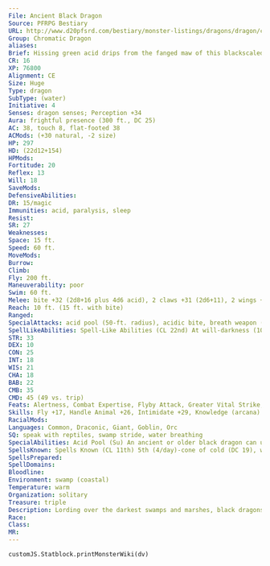 ```yaml
---
File: Ancient Black Dragon
Source: PFRPG Bestiary
URL: http://www.d20pfsrd.com/bestiary/monster-listings/dragons/dragon/chromatic-black/ancient-black-dragon
Group: Chromatic Dragon
aliases: 
Brief: Hissing green acid drips from the fanged maw of this blackscaled, horned dragon.
CR: 16
XP: 76800
Alignment: CE
Size: Huge
Type: dragon
SubType: (water)
Initiative: 4
Senses: dragon senses; Perception +34
Aura: frightful presence (300 ft., DC 25)
AC: 38, touch 8, flat-footed 38
ACMods: (+30 natural, -2 size)
HP: 297
HD: (22d12+154)
HPMods: 
Fortitude: 20
Reflex: 13
Will: 18
SaveMods: 
DefensiveAbilities: 
DR: 15/magic
Immunities: acid, paralysis, sleep
Resist: 
SR: 27
Weaknesses: 
Space: 15 ft.
Speed: 60 ft.
MoveMods: 
Burrow: 
Climb: 
Fly: 200 ft.
Maneuverability: poor
Swim: 60 ft.
Melee: bite +32 (2d8+16 plus 4d6 acid), 2 claws +31 (2d6+11), 2 wings +29 (1d8+5), tail +29 (2d6+16)
Reach: 10 ft. (15 ft. with bite)
Ranged: 
SpecialAttacks: acid pool (50-ft. radius), acidic bite, breath weapon (100-ft. line, DC 28, 20d6 acid), corrupt water, crush
SpellLikeAbilities: Spell-Like Abilities (CL 22nd) At will-darkness (100 ft. radius), insect plague, plant growth
STR: 33
DEX: 10
CON: 25
INT: 18
WIS: 21
CHA: 18
BAB: 22
CMB: 35
CMD: 45 (49 vs. trip)
Feats: Alertness, Combat Expertise, Flyby Attack, Greater Vital Strike, Improved Initiative, Improved Vital Strike, Multiattack, Power Attack, Skill Focus (Stealth), Vital Strike, Weapon Focus (bite)
Skills: Fly +17, Handle Animal +26, Intimidate +29, Knowledge (arcana) +29, Knowledge (history) +29, Knowledge (geography) +29, Perception +34, Spellcraft +29, Stealth +23, Swim +44
RacialMods: 
Languages: Common, Draconic, Giant, Goblin, Orc
SQ: speak with reptiles, swamp stride, water breathing
SpecialAbilities: Acid Pool (Su) An ancient or older black dragon can use its breath weapon to create an acid pool as a standard action. This acid pool has a radius of 5 feet per age category of the dragon. When an acid pool is created, anyone inside its area takes an amount of damage equal to the dragon's breath weapon (Reflex half). Any creature that starts its turn touching this pool takes damage, but can make a Reflex save for half. Each round, the total damage dice of the pool is halved until the result would be less than 1d6. The acid pool floats on water, and deals damage to anything on the surface. Acidic Bite (Su) At old age, a black dragon's bite deals an additional 2d6 points of acid damage. An ancient dragon's damage increases to 4d6, and a great wrym's to 6d6. Charm Reptiles (Sp) A great wyrm black dragon can use this ability three times per day. It works as a mass charm monster spell that affects only reptilian animals. This ability is the equivalent of an 8th-level spell. Corrupt Water (Sp) Once per day an adult or older black dragon can stagnate 10 cubic feet of still water, making it foul and unable to support water-breathing life. The ability spoils liquids containing water. Liquid-based magic items (such as potions) and items in a creature's possession must succeed on a Will save (DC equal to the dragon's frightful presence) or become ruined. This ability is the equivalent of a 1st-level spell. Its range is equal to that of the dragon's frightful presence. Speak with Reptiles (Sp) A young or older black dragon gains the constant spell-like ability to speak with reptiles. This functions as speak with animals, but only with reptilian animals. Spell-Like Abilities (Sp) A black dragon gains the following spell-like abilities, usable at will upon reaching the listed age category. Juvenile-darkness (radius 10 feet per age category); Old-plant growth; Ancient-insect plague. Swamp Stride (Ex) A very young or older black dragon can move through bogs and quicksand without penalty at its normal speed. Hissing green acid drips from the fanged maw of this blackscaled, horned dragon. Water Breathing (Ex) A black dragon can breathe underwater indefinitely and can freely use its breath weapon, spells, and other abilities while submerged. Age Category S pecial Abilities Caster Level Wyrmling Immunity to acid, water breathing - Very young Swamp stride - Young Speak with reptiles - Juvenile Darkness - Young adult DR 5/magic, spell resistance 1st Adult Corrupt water, frightful presence 3rd Mature adult DR 10/magic 5th Old Acidic bite, plant growth 7th Very old DR 15/magic 9th Ancient Acid pool, insect plague 11th Wyrm DR 20/magic 13th Great wyrm Charm reptiles 15th
SpellsKnown: Spells Known (CL 11th) 5th (4/day)-cone of cold (DC 19), wall of force 4th (7/day)-arcane eye, black tentacles, dimension door 3rd (7/day)-dispel magic, heroism, hold person (DC 17), slow (DC 17) 2nd (7/day)-blur, glitterdust (DC 16), invisibility, summon swarm, whispering wind 1st (7/day)-alarm, mage armor, magic missile, obscuring mist, true strike 0 (at will)-dancing lights, detect magic, light, mage hand, mending, message, prestidigitation, read magic, resistance
SpellsPrepared: 
SpellDomains: 
Bloodline: 
Environment: swamp (coastal)
Temperature: warm
Organization: solitary
Treasure: triple
Description: Lording over the darkest swamps and marshes, black dragons are the undisputed masters of their domain, ruling through cruelty and intimidation. Those who dwell within a black dragon's reach live in fear. Black dragons tend to make their lairs in remote parts of the swamp, preferably in caves at the bottom of dark and fetid pools. Inside, they pile up their filthy treasure and sleep amid the roots and muck. Black dragons prefer their food a bit rotten and will often allow a meal to sit in a pool for days before consuming it. Black dragons prefer treasures that do not rot or decay, making their hoard, full of coins, gemstones, jewelry, and other objects made from stone or metal.
Race: 
Class: 
MR: 
---
```

```dataviewjs
customJS.Statblock.printMonsterWiki(dv)
```
